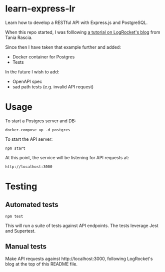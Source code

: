 # learn-express-lr
Learn how to develop a RESTful API with Express.js and PostgreSQL.

When this repo started, I was folllowing [a tutorial on LogRocket's blog](https://blog.logrocket.com/crud-rest-api-node-js-express-postgresql/) from Tania Rascia.

Since then I have taken that example further and added:
  - Docker container for Postgres
  - Tests

In the future I wish to add:
  - OpenAPI spec
  - sad path tests (e.g. invalid API request)

# Usage

To start a Postgres server and DB:

```
docker-compose up -d postgres
```

To start the API server:

```
npm start
```

At this point, the service will be listening for API requests at:
```
http://localhost:3000
```

# Testing

## Automated tests

```
npm test
```

This will run a suite of tests against API endpoints. The tests leverage Jest and Supertest.

## Manual tests

Make API requests against http://localhost:3000, following LogRocket's blog at the top of this README file.
